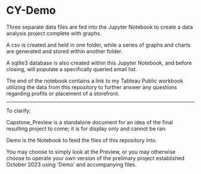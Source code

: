 # CY-Demo

Three separate data files are fed into the Jupyter Notebook to create a data analysis project complete with graphs. 

A csv is created and held in one folder, while a series of graphs and charts are generated and stored within another folder.

A sqlite3 database is also created within this Jupyter Notebook, and before closing, will populate a specifically queried email list. 

The end of the notebook contains a link to my Tableau Public workbook utilizing the data from this repository to further answer any questions regarding profits or placement of a storefront.

-------------------------------------------------------------------------------------------------------------------------------------------

To clarify:

Capstone_Preview is a standalone document for an idea of the final resulting project to come; it is for display only and cannot be ran.

Demo is the Notebook to feed the files of this repository into. 

You may choose to simply look at the Preview, or you may otherwise choose to operate your own version of the prelimary project established October 2023 using 'Demo' and accompanying files.
